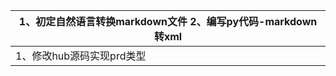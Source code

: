 | 1、初定自然语言转换markdown文件 2、编写py代码-markdown转xml |
| ----------------------------------------------------------- |
| 1、修改hub源码实现prd类型                                   |

